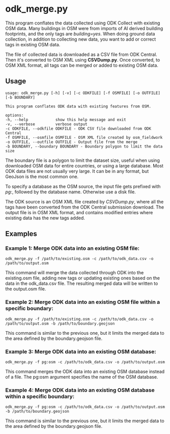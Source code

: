 # odk_merge.py

This program conflates the data collected using ODK Collect with
existing OSM data. Many buildings in OSM were from imports of AI
derived building footprints, and the only tags are
_building=yes_. When doing ground data collection, in addition to
collecting new data, you want to add or correct tags in existing OSM
data.

The file of collected data is downloaded as a CSV file from ODK Central.
Then it's converted to OSM XML using **CSVDump.py**. Once converted,
to OSM XML format, all tags can be merged or added to existing OSM
data.

## Usage

    usage: odk_merge.py [-h] [-v] [-c ODKFILE] [-f OSMFILE] [-o OUTFILE] [-b BOUNDARY]

    This program conflates ODK data with existing features from OSM.

    options:
    -h, --help            show this help message and exit
    -v, --verbose         verbose output
    -c ODKFILE, --odkfile ODKFILE - ODK CSV file downloaded from ODK Central
    -f OSMFILE, --osmfile OSMFILE - OSM XML file created by osm_fieldwork
    -o OUTFILE, --outfile OUTFILE - Output file from the merge
    -b BOUNDARY, --boundary BOUNDARY - Boundary polygon to limit the data size

The boundary file is a polygon to limit the dataset size, useful when
using downloaded OSM data for entire countries, or using a large
database. Most ODK data files are not usually very large. It can be in
any format, but GeoJson is the most common one.

To specify a database as the OSM source, the input file gets prefixed
with _pg:_, followed by the database name. Otherwise use a disk
file.

The ODK source is an OSM XML file created by _CSVDump.py_, where all the
tags have been converted from the ODK Central submission download. The
output file is in OSM XML format, and contains modified entries where
existing data has the new tags added.

## Examples

### Example 1: Merge ODK data into an existing OSM file:

    odk_merge.py -f /path/to/existing.osm -c /path/to/odk_data.csv -o /path/to/output.osm

This command will merge the data collected through ODK into the existing.osm file, adding new tags or updating existing ones based on the data in the odk_data.csv file. The resulting merged data will be written to the output.osm file.

### Example 2: Merge ODK data into an existing OSM file within a specific boundary:
    odk_merge.py -f /path/to/existing.osm -c /path/to/odk_data.csv -o /path/to/output.osm -b /path/to/boundary.geojson
This command is similar to the previous one, but it limits the merged data to the area defined by the boundary.geojson file.

### Example 3: Merge ODK data into an existing OSM database:
    odk_merge.py -f pg:osm -c /path/to/odk_data.csv -o /path/to/output.osm
This command merges the ODK data into an existing OSM database instead of a file. The pg:osm argument specifies the name of the OSM database.

### Example 4: Merge ODK data into an existing OSM database within a specific boundary:

    odk_merge.py -f pg:osm -c /path/to/odk_data.csv -o /path/to/output.osm -b /path/to/boundary.geojson
This command is similar to the previous one, but it limits the merged data to the area defined by the boundary.geojson file.
